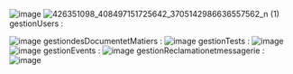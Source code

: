 ![image](https://github.com/BayaBoulaares/Pidev2324/assets/100842661/ed5cddbf-8fe9-4cea-9814-246cf595ce67)
![426351098_408497151725642_3705142986636557562_n (1)](https://github.com/BayaBoulaares/Pidev2324/assets/100842661/16f1328e-ead4-42ec-b028-2e34693bc64c)
gestionUsers : 

![image](https://github.com/BayaBoulaares/Pidev2324/assets/100842661/c59eaa47-5106-4980-8e85-71ed597b91a1)
gestiondesDocumentetMatiers :
![image](https://github.com/BayaBoulaares/Pidev2324/assets/100842661/3a6589c3-4579-459e-acec-8919b711a645)
gestionTests : 
![image](https://github.com/BayaBoulaares/Pidev2324/assets/100842661/72bd87db-c49a-4332-b4ba-6f6ee7378f7d)
![image](https://github.com/BayaBoulaares/Pidev2324/assets/100842661/b718aeb6-25c4-454c-94d7-4575ebd713f8)
gestionEvents : 
![image](https://github.com/BayaBoulaares/Pidev2324/assets/100842661/fb219deb-00f5-442a-8868-06af837c1522)
gestionReclamationetmessagerie :
![image](https://github.com/BayaBoulaares/Pidev2324/assets/100842661/3800fd8e-6356-4627-a335-fe48e1dc3dc3)


